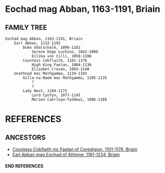 # Eochad mag Abban, 1163-1191, Briain

## FAMILY TREE 
```
Eochad mag Abban, 1163-1191, Briain
	Earl Abban, 1132-1192
		Duke Udalschalk, 1096-1162
			Serene Doge Luchino, 1042-1099
			Eilika von Cilli, 1050-1106
		Countess Cobflaith, 1101-1176
			High King Faelan, 1084-1136
			Elisabet Crovan, 1083-1148		
	Gnathnad mac Mathgamma, 1134-1193
		Gilla-na-Naem mac Mathgamma, 1105-1135
			?
			?
		Lady Nest, 1104-1172
			Lord Cynfyn, 1077-1145
			Morien Caerloyw-Tyddewi, 1086-1160
```


# REFERENCES

## ANCESTORS
* [Countess Cobflaith nic Faelan of Ceredigion, 1101-1176, Briain](cobflaith_nic_faelan_1101.md)
* [Earl Abban mag Eochad of Athlone, 1181-1234, Briain](abban_mag_eochad_1181.md)
#### END REFERENCES